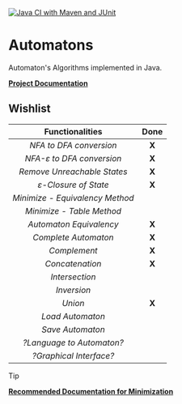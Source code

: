 [![Java CI with Maven and JUnit](https://github.com/Lcs002/Automatons/actions/workflows/maven.yml/badge.svg?branch=master)](https://github.com/Lcs002/Automatons/actions/workflows/maven.yml)
# Automatons
Automaton's Algorithms implemented in Java.

**[Project Documentation](https://lcs002.github.io/Automatons/)**
## Wishlist

|       **Functionalities**       | **Done** |
|:-------------------------------:|:--------:|
|     _NFA to DFA conversion_     |  **X**   |
|    _NFA-ε to DFA conversion_    |  **X**   |
|   _Remove Unreachable States_   |  **X**   |
|      _ε-Closure of State_       |  **X**   |
| _Minimize - Equivalency Method_ |          |
|    _Minimize - Table Method_    |          |
|     _Automaton Equivalency_     |  **X**   |
|      _Complete Automaton_       |  **X**   |
|          _Complement_           |  **X**   |
|         _Concatenation_         |  **X**   |
|         _Intersection_          |          |
|           _Inversion_           |          |
|             _Union_             |  **X**   |
|        _Load Automaton_         |          |
|        _Save Automaton_         |          |
|    _?Language to Automaton?_    |          |
|     _?Graphical Interface?_     |          |


> [!TIP]
> **[Recommended Documentation for Minimization](DFA-Minimization.pdf)**

